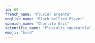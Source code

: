 ```yaml
---
id: 69
french_name: "Pluvier argenté"
english_name: "Black-bellied Plover"
spanish_name: "Chorlito Gris"
scientific_name: "Pluvialis squatarola"
emoji: "bird"
---
```

